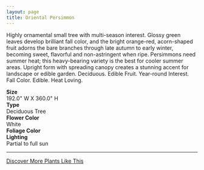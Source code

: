 ```yaml
---
layout: page
title: Oriental Persimmon
---
```


<div class="row">
  <div class="col-md-4">
    <div class="plant-image plant-image-large" style="background-image: url(&quot;https://s3-us-west-1.amazonaws.com/images.plantwithbloom.com/oriental_persimmon.jpg&quot;);"></div>
  </div>
  <div class="col-md-8">
    <div>
      <p>Highly ornamental small tree with multi-season interest. Glossy green leaves develop brilliant fall color, and the bright orange-red, acorn-shaped fruit adorns the bare branches through late autumn to early winter, becoming sweet, flavorful and non-astringent when ripe. Persimmons need summer heat; this heavy-bearing variety is the best for cooler summer areas. Upright form with spreading canopy creates a stunning accent for landscape or edible garden. Deciduous. Edible Fruit. Year-round Interest. Fall Color. Edible. Heat Loving.</p>
      <div class="row">
        <div class="col-md-3">
          <strong>Size</strong>
        </div>
        <div class="col-md-9">192.0" W X 360.0" H</div>
      </div>
      <div class="row">
        <div class="col-md-3">
          <strong>Type</strong>
        </div>
        <div class="col-md-9">Deciduous Tree</div>
      </div>
      <div class="row">
        <div class="col-md-3">
          <strong>Flower Color</strong>
        </div>
        <div class="col-md-9">White</div>
      </div>
      <div class="row">
        <div class="col-md-3">
          <strong>Foliage Color</strong>
        </div>
        <div class="col-md-9"/>
      </div>
      <div class="row">
        <div class="col-md-3">
          <strong>Lighting</strong>
        </div>
        <div class="col-md-9">Partial to full sun</div>
      </div>
    </div>
    <hr/>
    <a class="btn btn-default" href="http://app.plantwithbloom.com/search">Discover More Plants Like This</a>
  </div>
</div>